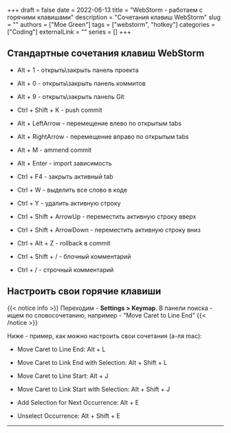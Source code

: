 +++ 
draft = false
date = 2022-06-13
title = "WebStorm - работаем с горячими клавишами"
description = "Сочетания клавиш WebStorm"
slug = ""
authors = ["Moe Green"]
tags = ["webstorm", "hotkey"]
categories = ["Coding"]
externalLink = ""
series = []
+++

## Стандартные сочетания клавиш WebStorm

- Alt + 1 - открыть\закрыть панель проекта
- Alt + 0 - открыть\закрыть панель коммитов
- Alt + 9 - открыть\закрыть панель Git
- Ctrl + Shift + K - push commit

- Alt + LeftArrow - перемещение влево по открытым tabs
- Alt + RightArrow - перемещение вправо по открытым tabs
- Alt + M - ammend commit
- Alt + Enter - import зависимость

- Ctrl + F4 - закрыть активный tab
- Ctrl + W - выделить все слово в коде
- Ctrl + Y - удалить активную строку

- Ctrl + Shift + ArrowUp - переместить активную строку вверх
- Ctrl + Shift + ArrowDown - переместить активную строку вниз

- Ctrl + Alt + Z - rollback в commit

- Ctrl + Shift + / - блочный комментарий
- Ctrl + / - строчный комментарий


## Настроить свои горячие клавиши

{{< notice info >}}
Переходим - **Settings > Keymap**. В панели поиска - ищем по словосочетанию, например - "Move Caret to Line End"
{{< /notice >}}

Ниже - пример, как можно настроить свои сочетания (а-ля mac):

- Move Caret to Line End: Alt + L
- Move Caret to Link End with Selection: Alt + Shift + L

- Move Caret to Line Start: Alt + J
- Move Caret to Link Start with Selection: Alt + Shift + J

- Add Selection for Next Occurrence: Alt + E
- Unselect Occurrence: Alt + Shift + E

***